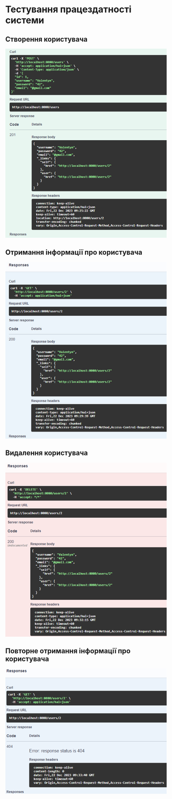 # Тестування працездатності системи

## Створення користувача
![створення користувача](https://github.com/Walik23/QSystemW/blob/master/docs/.vuepress/public/post.png)

## Отримання інформації про користувача
![отримання інформації про користувача](https://github.com/Walik23/QSystemW/blob/master/docs/.vuepress/public/get.jpg)

## Видалення користувача
![видалення користувача](https://github.com/Walik23/QSystemW/blob/master/docs/.vuepress/public/delete.png)

## Повторне отримання інформації про користувача
![повторне отримання інформації про користувача](https://github.com/Walik23/QSystemW/blob/master/docs/.vuepress/public/get2.png)
